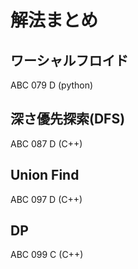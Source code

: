 # 解法まとめ

## ワーシャルフロイド
ABC 079 D (python)

## 深さ優先探索(DFS)
ABC 087 D (C++)

## Union Find
ABC 097 D (C++)

## DP
ABC 099 C (C++)
